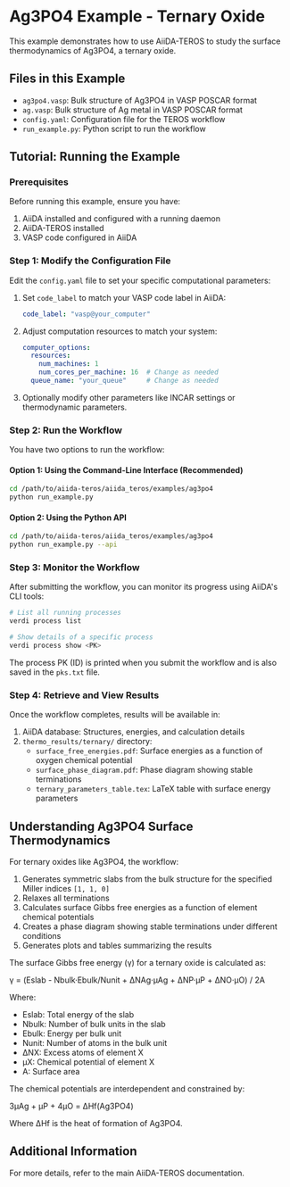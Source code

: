 # Ag3PO4 Example - Ternary Oxide

This example demonstrates how to use AiiDA-TEROS to study the surface thermodynamics of Ag3PO4, a ternary oxide.

## Files in this Example

- `ag3po4.vasp`: Bulk structure of Ag3PO4 in VASP POSCAR format
- `ag.vasp`: Bulk structure of Ag metal in VASP POSCAR format
- `config.yaml`: Configuration file for the TEROS workflow
- `run_example.py`: Python script to run the workflow

## Tutorial: Running the Example

### Prerequisites

Before running this example, ensure you have:

1. AiiDA installed and configured with a running daemon
2. AiiDA-TEROS installed
3. VASP code configured in AiiDA

### Step 1: Modify the Configuration File

Edit the `config.yaml` file to set your specific computational parameters:

1. Set `code_label` to match your VASP code label in AiiDA:
   ```yaml
   code_label: "vasp@your_computer"
   ```

2. Adjust computation resources to match your system:
   ```yaml
   computer_options:
     resources:
       num_machines: 1
       num_cores_per_machine: 16  # Change as needed
     queue_name: "your_queue"     # Change as needed
   ```

3. Optionally modify other parameters like INCAR settings or thermodynamic parameters.

### Step 2: Run the Workflow

You have two options to run the workflow:

#### Option 1: Using the Command-Line Interface (Recommended)

```bash
cd /path/to/aiida-teros/aiida_teros/examples/ag3po4
python run_example.py
```

#### Option 2: Using the Python API

```bash
cd /path/to/aiida-teros/aiida_teros/examples/ag3po4
python run_example.py --api
```

### Step 3: Monitor the Workflow

After submitting the workflow, you can monitor its progress using AiiDA's CLI tools:

```bash
# List all running processes
verdi process list

# Show details of a specific process
verdi process show <PK>
```

The process PK (ID) is printed when you submit the workflow and is also saved in the `pks.txt` file.

### Step 4: Retrieve and View Results

Once the workflow completes, results will be available in:

1. AiiDA database: Structures, energies, and calculation details
2. `thermo_results/ternary/` directory:
   - `surface_free_energies.pdf`: Surface energies as a function of oxygen chemical potential
   - `surface_phase_diagram.pdf`: Phase diagram showing stable terminations
   - `ternary_parameters_table.tex`: LaTeX table with surface energy parameters

## Understanding Ag3PO4 Surface Thermodynamics

For ternary oxides like Ag3PO4, the workflow:

1. Generates symmetric slabs from the bulk structure for the specified Miller indices `[1, 1, 0]`
2. Relaxes all terminations
3. Calculates surface Gibbs free energies as a function of element chemical potentials
4. Creates a phase diagram showing stable terminations under different conditions
5. Generates plots and tables summarizing the results

The surface Gibbs free energy (γ) for a ternary oxide is calculated as:

γ = (Eslab - Nbulk·Ebulk/Nunit + ΔNAg·μAg + ΔNP·μP + ΔNO·μO) / 2A

Where:
- Eslab: Total energy of the slab
- Nbulk: Number of bulk units in the slab
- Ebulk: Energy per bulk unit
- Nunit: Number of atoms in the bulk unit
- ΔNX: Excess atoms of element X
- μX: Chemical potential of element X
- A: Surface area

The chemical potentials are interdependent and constrained by:

3μAg + μP + 4μO = ΔHf(Ag3PO4)

Where ΔHf is the heat of formation of Ag3PO4.

## Additional Information

For more details, refer to the main AiiDA-TEROS documentation.